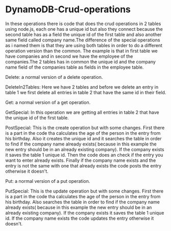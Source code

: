 # DynamoDB-Crud-operations
In these operations there is code that does the crud operations in 2 tables using node.js, each one has a unique id but also 
they connect because the second table has as a field the unique id of the first table and also another same field called company
name.The difference of the special operations as i named them is that they are using both tables in order to do a different operation 
version than the common.
The example is that in first table we have companies and in second we have the employee of the companies.The 2 tables has in common the 
unique id and the company name field of the companies table as fields in the employee table.

Delete: a normal version of a delete operation.

DeleteIn2Tables: Here we have 2 tables and before we delete an entry in table 1 we first delete all entries in table 2 that have the
same id in their field.

Get: a normal version of a get operation.

GetSpecial: In this operation we are getting all entries in table 2 that have the unique id of the first table.

PostSpecial: This is the create operation but with some changes. First there is a part in the code tha calculates the age of the person in the entry from his birthday. Also it creates the unique id and it searches the table in order to find if the company name already exists( because in this example the new entry should be in an already existing company). If the company exists it saves the table 1 unique id. Then the code does an check if the entry you want to enter already exists. Finally if the company name exists and the entry is not the same with one that already exists the code posts the entry otherwise it doesn't.

Put: a normal version of a put operation.

PutSpecial: This is the update operation but with some changes. First there is a part in the code tha calculates the age of the person in the entry from his birthday. Also searches the table in order to find if the company name already exists( because in this example the new entry should be in an already existing company). If the company exists it saves the table 1 unique id. If the company name exists the code updates the entry otherwise it doesn't.
